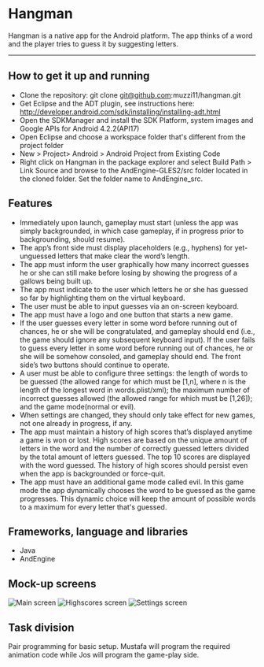 Hangman
=======

Hangman is a native app for the Android platform. The app thinks of a word and the player tries to guess it by suggesting letters.

----------

How to get it up and running
---------

- Clone the repository: git clone git@github.com:muzzi11/hangman.git
- Get Eclipse and the ADT plugin, see instructions here: http://developer.android.com/sdk/installing/installing-adt.html
- Open the SDKManager and install the SDK Platform, system images and Google APIs for Android 4.2.2(API17)
- Open Eclipse and choose a workspace folder that's different from the project folder
- New > Project> Android > Android Project from Existing Code
- Right click on Hangman in the package explorer and select Build Path > Link Source and browse to the AndEngine-GLES2/src folder located in the cloned folder. Set the folder name to AndEngine_src.

Features
---------

- Immediately upon launch, gameplay must start (unless the app was simply backgrounded, in which case gameplay, if in progress prior to backgrounding, should resume).
- The app’s front side must display placeholders (e.g., hyphens) for yet-unguessed letters that make clear the word’s length.
- The app must inform the user graphically how many incorrect guesses he or she can still make before losing by showing the progress of a gallows being built up.
- The app must indicate to the user which letters he or she has guessed so far by highlighting them on the virtual keyboard.
- The user must be able to input guesses via an on-screen keyboard.
- The app must have a logo and one button that starts a new game.
- If the user guesses every letter in some word before running out of chances, he or she will be congratulated, and gameplay should end (i.e., the game should ignore any subsequent keyboard input). If the user fails to guess every letter in some word before running out of chances, he or she will be somehow consoled, and gameplay should end. The front side’s two buttons should continue to operate.
- A user must be able to configure three settings: the length of words to be guessed (the allowed range for which must be [1,n], where n is the length of the longest word in words.plist/xml); the maximum number of incorrect guesses allowed (the allowed range for which must be [1,26]); and the game mode(normal or evil).
- When settings are changed, they should only take effect for new games, not one already in progress, if any.
- The app must maintain a history of high scores that’s displayed anytime a game is won or lost. High scores are based on the unique amount of letters in the word and the number of correctly guessed letters divided by the total amount of letters guessed. The top 10 scores are displayed with the word guessed. The history of high scores should persist even when the app is backgrounded or force-quit.
- The app must have an additional game mode called evil. In this game mode the app dynamically chooses the word to be guessed as the game progresses. This dynamic choice will keep the amount of possible words to a maximum for every letter that's guessed.

Frameworks, language and libraries
---------

- Java
- AndEngine

Mock-up screens
---------

![Main screen](https://raw.github.com/muzzi11/hangman/master/Doc/mock-main.png)
![Highscores screen](https://raw.github.com/muzzi11/hangman/master/Doc/mock-highscores.png)
![Settings screen](https://raw.github.com/muzzi11/hangman/master/Doc/mock-settings.png)

Task division
---------
Pair programming for basic setup. Mustafa will program the required animation code while Jos will program the game-play side.
